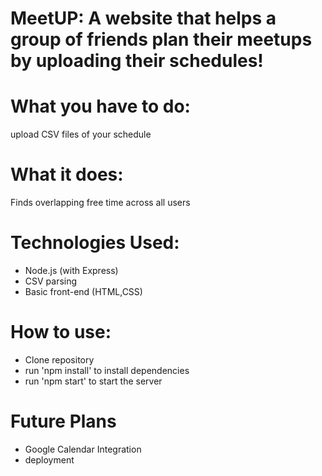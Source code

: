 # MeetUP: A website that helps a group of friends plan their meetups by uploading their schedules!

# What you have to do:
upload CSV files of your schedule

# What it does:
Finds overlapping free time across all users

# Technologies Used:
- Node.js (with Express)
- CSV parsing
- Basic front-end (HTML,CSS)

# How to use:
- Clone repository
- run 'npm install' to install dependencies
- run 'npm start' to start the server

# Future Plans
- Google Calendar Integration
- deployment 

